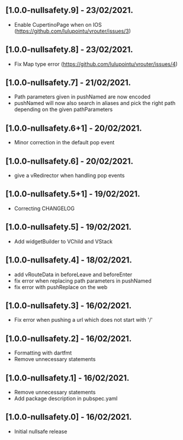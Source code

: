 ## [1.0.0-nullsafety.9] - 23/02/2021.

* Enable CupertinoPage when on IOS (https://github.com/lulupointu/vrouter/issues/3)

## [1.0.0-nullsafety.8] - 23/02/2021.

* Fix Map type error (https://github.com/lulupointu/vrouter/issues/4)

## [1.0.0-nullsafety.7] - 21/02/2021.

* Path parameters given in pushNamed are now encoded
* pushNamed will now also search in aliases and pick the right path depending on the given pathParameters

## [1.0.0-nullsafety.6+1] - 20/02/2021.

* Minor correction in the default pop event

## [1.0.0-nullsafety.6] - 20/02/2021.

* give a vRedirector when handling pop events

## [1.0.0-nullsafety.5+1] - 19/02/2021.

* Correcting CHANGELOG

## [1.0.0-nullsafety.5] - 19/02/2021.

* Add widgetBuilder to VChild and VStack

## [1.0.0-nullsafety.4] - 18/02/2021.

* add vRouteData in beforeLeave and beforeEnter
* fix error when replacing path parameters in pushNamed
* fix error with pushReplace on the web

## [1.0.0-nullsafety.3] - 16/02/2021.

* Fix error when pushing a url which does not start with '/'

## [1.0.0-nullsafety.2] - 16/02/2021.

* Formatting with dartfmt
* Remove unnecessary statements

## [1.0.0-nullsafety.1] - 16/02/2021.

* Remove unnecessary statements
* Add package description in pubspec.yaml

## [1.0.0-nullsafety.0] - 16/02/2021.

* Initial nullsafe release

